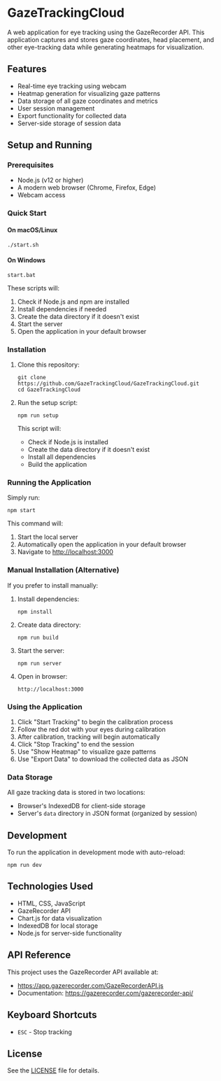# GazeTrackingCloud

A web application for eye tracking using the GazeRecorder API. This application captures and stores gaze coordinates, head placement, and other eye-tracking data while generating heatmaps for visualization.

## Features

- Real-time eye tracking using webcam
- Heatmap generation for visualizing gaze patterns
- Data storage of all gaze coordinates and metrics
- User session management
- Export functionality for collected data
- Server-side storage of session data

## Setup and Running

### Prerequisites

- Node.js (v12 or higher)
- A modern web browser (Chrome, Firefox, Edge)
- Webcam access

### Quick Start

#### On macOS/Linux

```
./start.sh
```

#### On Windows

```
start.bat
```

These scripts will:

1. Check if Node.js and npm are installed
2. Install dependencies if needed
3. Create the data directory if it doesn't exist
4. Start the server
5. Open the application in your default browser

### Installation

1. Clone this repository:

   ```
   git clone https://github.com/GazeTrackingCloud/GazeTrackingCloud.git
   cd GazeTrackingCloud
   ```

2. Run the setup script:

   ```
   npm run setup
   ```

   This script will:
   - Check if Node.js is installed
   - Create the data directory if it doesn't exist
   - Install all dependencies
   - Build the application

### Running the Application

Simply run:

```
npm start
```

This command will:

1. Start the local server
2. Automatically open the application in your default browser
3. Navigate to <http://localhost:3000>

### Manual Installation (Alternative)

If you prefer to install manually:

1. Install dependencies:

   ```
   npm install
   ```

2. Create data directory:

   ```
   npm run build
   ```

3. Start the server:

   ```
   npm run server
   ```

4. Open in browser:

   ```
   http://localhost:3000
   ```

### Using the Application

1. Click "Start Tracking" to begin the calibration process
2. Follow the red dot with your eyes during calibration
3. After calibration, tracking will begin automatically
4. Click "Stop Tracking" to end the session
5. Use "Show Heatmap" to visualize gaze patterns
6. Use "Export Data" to download the collected data as JSON

### Data Storage

All gaze tracking data is stored in two locations:

- Browser's IndexedDB for client-side storage
- Server's `data` directory in JSON format (organized by session)

## Development

To run the application in development mode with auto-reload:

```
npm run dev
```

## Technologies Used

- HTML, CSS, JavaScript
- GazeRecorder API
- Chart.js for data visualization
- IndexedDB for local storage
- Node.js for server-side functionality

## API Reference

This project uses the GazeRecorder API available at:

- <https://app.gazerecorder.com/GazeRecorderAPI.js>
- Documentation: <https://gazerecorder.com/gazerecorder-api/>

## Keyboard Shortcuts

- `ESC` - Stop tracking

## License

See the [LICENSE](LICENSE) file for details.
